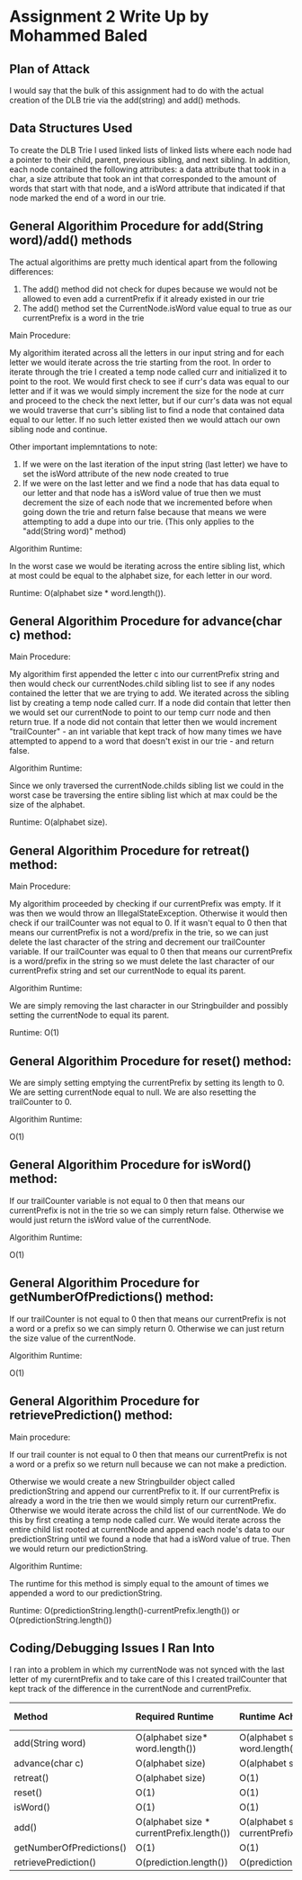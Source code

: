# Assignment 2 Write Up by Mohammed Baled

## Plan of Attack
I would say that the bulk of this assignment had to do with the actual creation of the DLB trie via the add(string) and add() methods.

## Data Structures Used 
To create the DLB Trie I used linked lists of linked lists where each node had a pointer to their child, parent, previous sibling, and next sibling. In addition, each node contained the following attributes: a data attribute that took in a char, a size attribute that took an int that corresponded to the amount of words that start with that node, and a isWord attribute that indicated if that node marked the end of a word in our trie.

## General Algorithim Procedure for add(String word)/add() methods

The actual algorithims are pretty much identical apart from the following differences:
1. The add() method did not check for dupes because we would not be allowed to even add a currentPrefix if it already existed in our trie
2. The add() method set the CurrentNode.isWord value equal to true as our currentPrefix is a word in the trie

Main Procedure:

My algorithim iterated across all the letters in our input string and for each letter we would iterate across the trie starting from the root. In order to iterate through the trie I created a temp node called curr and initialized it to point to the root. We would first check to see if curr's data was equal to our letter and if it was we would simply increment the size for the node at curr and proceed to the check the next letter, but if our curr's data was not equal we would traverse that curr's sibling list to find a node that contained data equal to our letter. If no such letter existed then we would attach our own sibling node and continue.

Other important implemntations to note:

1. If we were on the last iteration of the input string (last letter) we have to set the isWord attribute of the new node created to true
2. If we were on the last letter and we find a node that has data equal to our letter and that node has a isWord value of true then we must decrement the size of each node that we incremented before when going down the trie and return false because that means we were attempting to add a dupe into our trie. (This only applies to the "add(String word)" method)


Algorithim Runtime:

In the worst case we would be iterating across the entire sibling list, which at most could be equal to the alphabet size, for each letter in our word. 

Runtime: O(alphabet size * word.length()).


## General Algorithim Procedure for advance(char c) method:

Main Procedure: 

My algorithim first appended the letter c into our currentPrefix string and then would check our currentNodes.child sibling list to see if any nodes contained the letter that we are trying to add. We iterated across the sibling list by creating a temp node called curr. If a node did contain that letter then we would set our currentNode to point to our temp curr node and then return true. If a node did not contain that letter then we would increment "trailCounter" -  an int variable that kept track of how many times we have attempted to append to a word that doesn't exist in our trie - and return false.

Algorithim Runtime: 

Since we only traversed the currentNode.childs sibling list we could in the worst case be traversing the entire sibling list which at max could be the size of the alphabet. 

Runtime: O(alphabet size).

## General Algorithim Procedure for retreat() method:

Main Procedure:

My algorithim proceeded by checking if our currentPrefix was empty. If it was then we would throw an IllegalStateException. Otherwise it would then check if our trailCounter was not equal to 0. If it wasn't equal to 0 then that means our currentPrefix is not a word/prefix in the trie, so we can just delete the last character of the string and decrement our trailCounter variable. If our trailCounter was equal to 0 then that means our currentPrefix is a word/prefix in the string so we must delete the last character of our currentPrefix string and set our currentNode to equal its parent. 


Algorithim Runtime:

We are simply removing the last character in our Stringbuilder and possibly setting the currentNode to equal its parent. 

Runtime: O(1)


## General Algorithim Procedure for reset() method:

We are simply setting emptying the currentPrefix by setting its length to 0. We are setting currentNode equal to null. We are also resetting the trailCounter to 0.

Algorithim Runtime: 

O(1)

## General Algorithim Procedure for isWord() method:

If our trailCounter variable is not equal to 0 then that means our currentPrefix is not in the trie so we can simply return false. Otherwise we would just return the isWord value of the currentNode.

Algorithim Runtime: 

O(1)

## General Algorithim Procedure for getNumberOfPredictions() method:

If our trailCounter is not equal to 0 then that means our currentPrefix is not a word or a prefix so we can simply return 0. Otherwise we can just return the size value of the currentNode.

Algorithim Runtime: 

O(1)

## General Algorithim Procedure for retrievePrediction() method:

Main procedure: 

If our trail counter is not equal to 0 then that means our currentPrefix is not a word or a prefix so we return null because we can not make a prediction. 

Otherwise we would create a new Stringbuilder object called predictionString and append our currentPrefix to it. If our currentPrefix is already a word in the trie then we would simply return our currentPrefix. Otherwise we would iterate across the child list of our currentNode. We do this by first creating a temp node called curr. We would iterate across the entire child list rooted at currentNode and append each node's data to our predictionString until we found a node that had a isWord value of true. Then we would return our predictionString.

Algorithim Runtime:

The runtime for this method is simply equal to the amount of times we appended a word to our predictionString. 

Runtime: O(predictionString.length()-currentPrefix.length()) or O(predictionString.length())


## Coding/Debugging Issues I Ran Into
I ran into a problem in which my currentNode was not synced with the last letter of my curerntPrefix and to take care of this I created trailCounter that kept track of the difference in the currentNode and currentPrefix.


|Method|Required Runtime|Runtime Achieved|Requirment Met|
|:-|:-|:-|:-|
|add(String word)|O(alphabet size* word.length())| O(alphabet size * word.length())|Yes|
|advance(char c)|O(alphabet size)|O(alphabet size)|Yes|
|retreat()|O(alphabet size)|O(1)|Yes|
|reset()|O(1)|O(1)|Yes|
|isWord()|O(1)|O(1)|Yes|
|add()|O(alphabet size * currentPrefix.length())|O(alphabet size * currentPrefix.length())|Yes|
|getNumberOfPredictions()|O(1)|O(1)|Yes|
|retrievePrediction()|O(prediction.length())|O(predictionString.length())|Yes|







